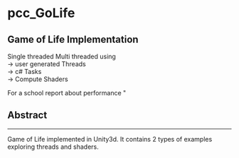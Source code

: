 # pcc_GoLife
Game of Life Implementation
---
Single threaded
Multi threaded using\
  -> user generated Threads\
  -> c# Tasks\
  -> Compute Shaders
  
  For a school report about performance
 "

## Abstract
---
Game of Life implemented in Unity3d. It contains 2 types of examples exploring threads and shaders. 
